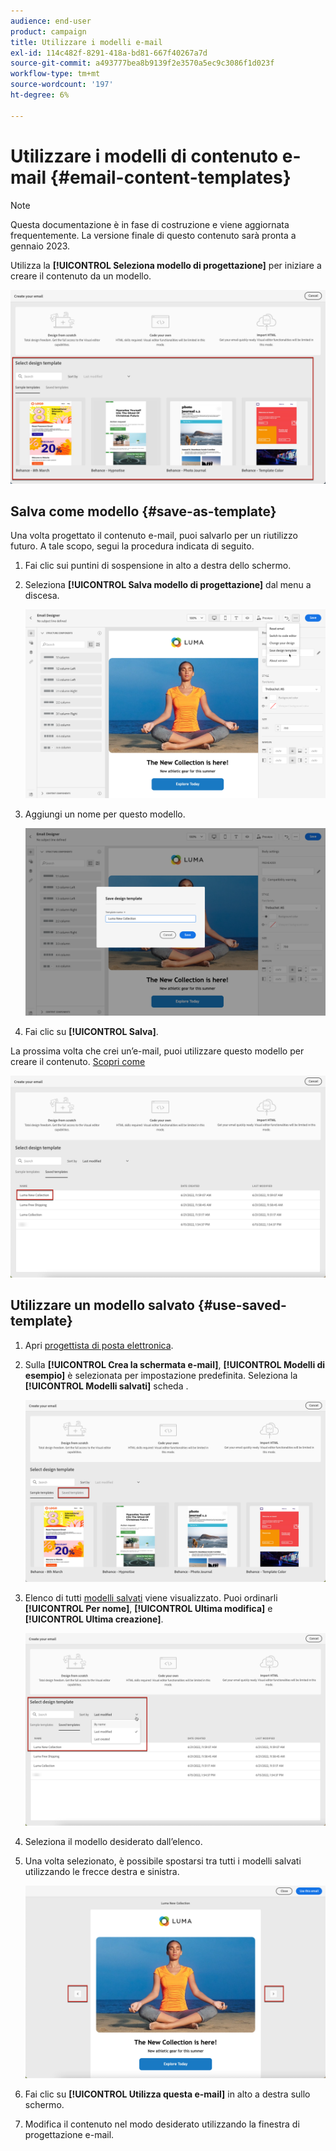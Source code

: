 ```yaml
---
audience: end-user
product: campaign
title: Utilizzare i modelli e-mail
exl-id: 114c482f-8291-418a-bd81-667f40267a7d
source-git-commit: a493777bea8b9139f2e3570a5ec9c3086f1d023f
workflow-type: tm+mt
source-wordcount: '197'
ht-degree: 6%

---
```


# Utilizzare i modelli di contenuto e-mail {#email-content-templates}

>[!NOTE]
>
>Questa documentazione è in fase di costruzione e viene aggiornata frequentemente. La versione finale di questo contenuto sarà pronta a gennaio 2023.

Utilizza la **[!UICONTROL Seleziona modello di progettazione]** per iniziare a creare il contenuto da un modello.

![](assets/email_designer-templates.png)

## Salva come modello {#save-as-template}

Una volta progettato il contenuto e-mail, puoi salvarlo per un riutilizzo futuro. A tale scopo, segui la procedura indicata di seguito.

1. Fai clic sui puntini di sospensione in alto a destra dello schermo.

1. Seleziona **[!UICONTROL Salva modello di progettazione]** dal menu a discesa.

   ![](assets/email_designer-save-template.png)

1. Aggiungi un nome per questo modello.

   ![](assets/email_designer-template-name.png)

1. Fai clic su **[!UICONTROL Salva]**.

La prossima volta che crei un’e-mail, puoi utilizzare questo modello per creare il contenuto. [Scopri come](#use-saved-template)

![](assets/email_designer-saved-template.png)

## Utilizzare un modello salvato {#use-saved-template}

1. Apri [progettista di posta elettronica](create-email-content.md).

1. Sulla **[!UICONTROL Crea la schermata e-mail]**, **[!UICONTROL Modelli di esempio]** è selezionata per impostazione predefinita. Seleziona la **[!UICONTROL Modelli salvati]** scheda .

   ![](assets/email_designer-saved-templates-tab.png)

1. Elenco di tutti [modelli salvati](#save-as-template) viene visualizzato. Puoi ordinarli **[!UICONTROL Per nome]**, **[!UICONTROL Ultima modifica]** e **[!UICONTROL Ultima creazione]**.

   ![](assets/email_designer-saved-templates.png)

1. Seleziona il modello desiderato dall’elenco.

1. Una volta selezionato, è possibile spostarsi tra tutti i modelli salvati utilizzando le frecce destra e sinistra.

   ![](assets/email_designer-saved-templates-navigate.png)

1. Fai clic su **[!UICONTROL Utilizza questa e-mail]** in alto a destra sullo schermo.

1. Modifica il contenuto nel modo desiderato utilizzando la finestra di progettazione e-mail.
